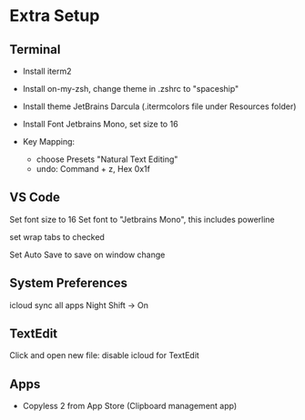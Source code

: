 # Extra Setup

## Terminal

 - Install iterm2
 
 - Install on-my-zsh, change theme in .zshrc to "spaceship"

 - Install theme JetBrains Darcula (.itermcolors file under Resources folder)

 - Install Font Jetbrains Mono, set size to 16
 
 - Key Mapping:
   - choose Presets "Natural Text Editing"
   - undo: Command + z, Hex 0x1f

 

## VS Code
Set font size to 16
Set font to "Jetbrains Mono", this includes powerline

set wrap tabs to checked

Set Auto Save to save on window change


## System Preferences
icloud sync all apps
Night Shift -> On


## TextEdit

Click and open new file: disable icloud for TextEdit


## Apps
- Copyless 2 from App Store (Clipboard management app)

